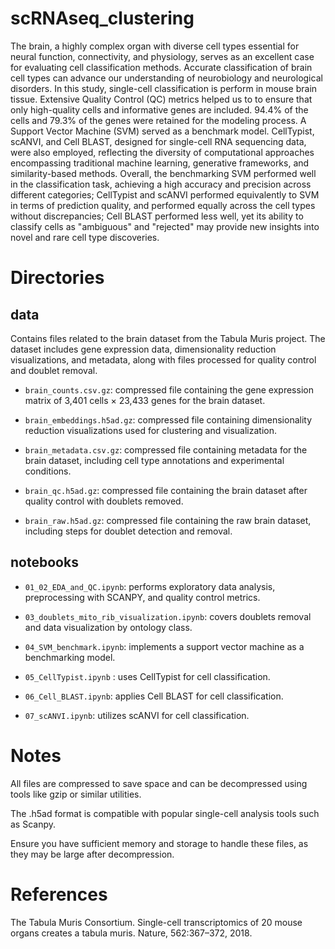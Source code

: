 # scRNAseq_clustering

The brain, a highly complex organ with diverse cell types essential for neural function, connectivity, and physiology, serves
as an excellent case for evaluating cell classification methods. Accurate classification of brain cell types can advance our
understanding of neurobiology and neurological disorders. In this study, single-cell classification is perform in mouse brain
tissue. Extensive Quality Control (QC) metrics helped us to to ensure that only high-quality cells and informative genes are
included. 94.4% of the cells and 79.3% of the genes were retained for the modeling process. A Support Vector Machine
(SVM) served as a benchmark model. CellTypist, scANVI, and Cell BLAST, designed for single-cell RNA sequencing
data, were also employed, reflecting the diversity of computational approaches encompassing traditional machine learning,
generative frameworks, and similarity-based methods. Overall, the benchmarking SVM performed well in the classification
task, achieving a high accuracy and precision across different categories; CellTypist and scANVI performed equivalently
to SVM in terms of prediction quality, and performed equally across the cell types without discrepancies; Cell BLAST
performed less well, yet its ability to classify cells as "ambiguous" and "rejected" may provide new insights into novel and
rare cell type discoveries.

# Directories 

## data

Contains files related to the brain dataset from the Tabula Muris project. 
The dataset includes gene expression data, 
dimensionality reduction visualizations, and metadata, 
along with files processed for quality control and doublet removal.


* `brain_counts.csv.gz`: compressed file containing the gene expression matrix of 3,401 cells × 23,433 genes for the brain dataset.

* `brain_embeddings.h5ad.gz`: compressed file containing dimensionality reduction visualizations used for clustering and visualization.

* `brain_metadata.csv.gz`: compressed file containing metadata for the brain dataset, including cell type annotations and experimental conditions.

* `brain_qc.h5ad.gz`: compressed file containing the brain dataset after quality control with doublets removed.

* `brain_raw.h5ad.gz`: compressed file containing the raw brain dataset, including steps for doublet detection and removal.

## notebooks 
* `01_02_EDA_and_QC.ipynb`: performs exploratory data analysis, preprocessing with SCANPY, and quality control metrics.

* `03_doublets_mito_rib_visualization.ipynb`: covers doublets removal and data visualization by ontology class.

* `04_SVM_benchmark.ipynb`: implements a support vector machine as a benchmarking model.

* `05_CellTypist.ipynb` : uses CellTypist for cell classification.

* `06_Cell_BLAST.ipynb`: applies Cell BLAST for cell classification.

* `07_scANVI.ipynb`: utilizes scANVI for cell classification.

# Notes

All files are compressed to save space and can be decompressed using tools like gzip or similar utilities.

The .h5ad format is compatible with popular single-cell analysis tools such as Scanpy.

Ensure you have sufficient memory and storage to handle these files, as they may be large after decompression.


# References

The Tabula Muris Consortium. Single-cell transcriptomics of
20 mouse organs creates a tabula muris. Nature, 562:367–372, 2018.